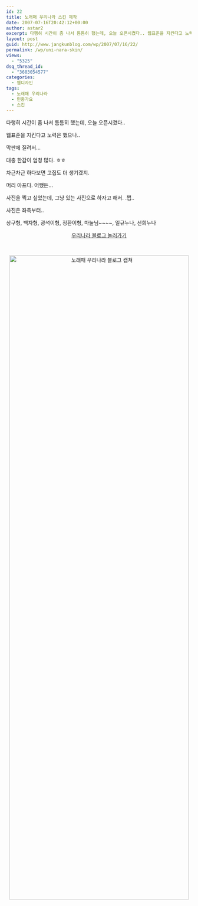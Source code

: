 ```yaml
---
id: 22
title: 노래패 우리나라 스킨 제작
date: 2007-07-16T20:42:12+00:00
author: astar2
excerpt: 다행히 시간이 좀 나서 틈틈히 했는데, 오늘 오픈시켰다.. 웹표준을 지킨다고 노력은 했으나.. 막판에 질려서... 대충 한감이 엄청 많다. ㅎㅎ 차근차근 하다보면 고집도 더 생기겠지. 머리 아프다. 어쨌든... 사진을 찍고 싶었는데, 그냥 있는 사진으로 하자고 해서. .쩝.. 사진은 좌측부터.. 상구형, 백자형, 광석이형, 정환이형, 마눌님~~~~, 일규누나, 선희누나. 우리나라 블로그 놀러가기
layout: post
guid: http://www.jangkunblog.com/wp/2007/07/16/22/
permalink: /wp/uni-nara-skin/
views:
  - "5325"
dsq_thread_id:
  - "3603054577"
categories:
  - 웹디자인
tags:
  - 노래패 우리나라
  - 민중가요
  - 스킨
---
```

다행히 시간이 좀 나서 틈틈히 했는데, 오늘 오픈시켰다..
  
웹표준을 지킨다고 노력은 했으나..
  
막판에 질려서&#8230;
  
대충 한감이 엄청 많다. ㅎㅎ

차근차근 하다보면 고집도 더 생기겠지.
  
머리 아프다. 어쨌든&#8230;

사진을 찍고 싶었는데, 그냥 있는 사진으로 하자고 해서. .쩝..
  
사진은 좌측부터..

상구형, 백자형, 광석이형, 정환이형, 마눌님~~~~, 일규누나, 선희누나

<p align="center">
  <a href="http://www.uni-nara.com" title="노래패 우리나라 블로그" target="_blank">우리나라 블로그 놀러가기</a>
</p>

<p align="center">
  &nbsp;
</p>

<p align="center">
  <a href="http://www.jangkunblog.com/wp/wp-content/uploads/2007/10/03.jpg" title="노래패 우리나라 블로그 캡쳐"><img src="http://www.jangkunblog.com/wp/wp-content/uploads/2007/10/03.jpg" alt="노래패 우리나라 블로그 캡쳐" height="1748" width="486" /></a>
</p>